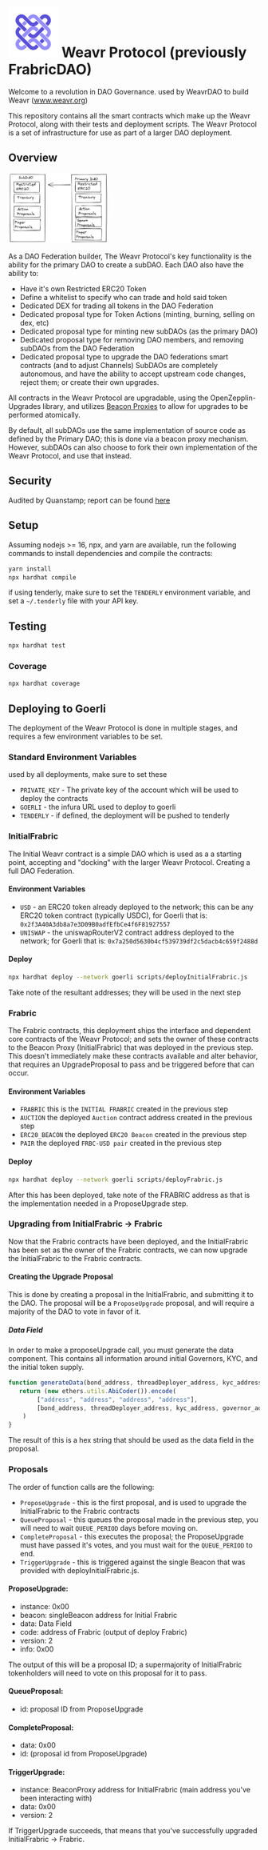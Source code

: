 
# <img src="docs/logo.png" alt="logo" width="100"/> Weavr Protocol (previously FrabricDAO)
Welcome to a revolution in DAO Governance. used by WeavrDAO to build Weavr (www.weavr.org)

This repository contains all the smart contracts which make up the Weavr Protocol, along with their tests and deployment scripts.
The Weavr Protocol is a set of infrastructure for use as part of a larger DAO deployment.

## Overview

<img src="docs/dao_diagram.png" alt="diagram" width="200"/>

As a DAO Federation builder, The Weavr Protocol's key functionality is the ability for the primary DAO to create a subDAO.
Each DAO also have the ability to:
- Have it's own Restricted ERC20 Token
- Define a whitelist to specify who can trade and hold said token
- Dedicated DEX for trading all tokens in the DAO Federation
- Dedicated proposal type for Token Actions (minting, burning, selling on dex, etc)
- Dedicated proposal type for minting new subDAOs (as the primary DAO)
- Dedicated proposal type for removing DAO members, and removing subDAOs from the DAO Federation
- Dedicated proposal type to upgrade the DAO federations smart contracts (and to adjust Channels)
SubDAOs are completely autonomous, and have the ability to accept upstream code changes, reject them; or create their own upgrades.

All contracts in the Weavr Protocol are upgradable, using the OpenZepplin-Upgrades library, and utilizes
[Beacon Proxies](https://docs.openzeppelin.com/contracts/3.x/api/proxy#BeaconProxy) to allow for upgrades to be performed atomically.

By default, all subDAOs use the same implementation of source code as defined by the Primary DAO; this is done via a beacon proxy mechanism.
However, subDAOs can also choose to fork their own implementation of the Weavr Protocol, and use that instead.

## Security

Audited by Quanstamp; report can be found [here](docs/audit_june2022.pdf)

## Setup

Assuming nodejs >= 16, npx, and yarn are available, run the following commands to install dependencies and compile the contracts:

```bash
yarn install
npx hardhat compile
```
if using tenderly, make sure to set the `TENDERLY` environment variable, and set a `~/.tenderly` file with your API key.

## Testing

```bash
npx hardhat test
```

### Coverage

```bash
npx hardhat coverage
```


## Deploying to Goerli 
The deployment of the Weavr Protocol is done in multiple stages, and requires a few environment variables to be set.
### Standard Environment Variables
used by all deployments, make sure to set these
- `PRIVATE_KEY` - The private key of the account which will be used to deploy the contracts
- `GOERLI` - the infura URL used to deploy to goerli
- `TENDERLY` - if defined, the deployment will be pushed to tenderly

### InitialFrabric
The Initial Weavr contract is a simple DAO which is used as a a starting point, accepting and "docking" with the larger Weavr Protocol. Creating a full DAO Federation.
#### Environment Variables
- `USD` - an ERC20 token already deployed to the network; this can be any ERC20 token contract (typically USDC), for Goerli that is: `0x2f3A40A3db8a7e3D09B0adfEfbCe4f6F81927557`
- `UNISWAP` - the uniswapRouterV2 contract address deployed to the network; for Goerli that is: `0x7a250d5630b4cf539739df2c5dacb4c659f2488d`
#### Deploy
```bash 
npx hardhat deploy --network goerli scripts/deployInitialFrabric.js
```

Take note of the resultant addresses; they will be used in the next step

### Frabric
The Frabric contracts, this deployment ships the interface and dependent core contracts of the Weavr Protocol; and sets the owner of these contracts to the Beacon Proxy (InitialFrabric) that was deployed in the previous step.
This doesn't immediately make these contracts available and alter behavior, that requires an UpgradeProposal to pass and be triggered before that can occur.

#### Environment Variables
- `FRABRIC` this is the `INITIAL FRABRIC` created in the previous step
- `AUCTION` the deployed `Auction` contract address created in the previous step
- `ERC20_BEACON` the deployed `ERC20 Beacon` created in the previous step
- `PAIR` the deployed `FRBC-USD pair` created in the previous step

#### Deploy
```bash
npx hardhat deploy --network goerli scripts/deployFrabric.js
```
After this has been deployed, take note of the FRABRIC address as that is the implementation needed in a ProposeUpgrade step.

### Upgrading from InitialFrabric -> Frabric
Now that the Frabric contracts have been deployed, and the InitialFrabric has been set as the owner of the Frabric contracts, we can now upgrade the InitialFrabric to the Frabric contracts.
#### Creating the Upgrade Proposal
This is done by creating a proposal in the InitialFrabric, and submitting it to the DAO. 
The proposal will be a `ProposeUpgrade` proposal, and will require a majority of the DAO to vote in favor of it.

##### Data Field
In order to make a proposeUpgrade call, you must generate the data component.
This contains all information around initial Governors, KYC, and the initial token supply.
```js
function generateData(bond_address, threadDeployer_address, kyc_address, governor_address) {
   return (new ethers.utils.AbiCoder()).encode(
        ["address", "address", "address", "address"],
        [bond_address, threadDeployer_address, kyc_address, governor_address]
    )
}
```

The result of this is a hex string that should be used as the data field in the proposal.


### Proposals

The order of function calls are the following:
- `ProposeUpgrade` - this is the first proposal, and is used to upgrade the InitialFrabric to the Frabric contracts
- `QueueProposal` - this queues the proposal made in the previous step, you will need to wait `QUEUE_PERIOD` days before moving on.
- `CompleteProposal` - this executes the proposal; the ProposeUpgrade must have passed it's votes, and you must wait for the `QUEUE_PERIOD` to end.
- `TriggerUpgrade` - this is triggered against the single Beacon that was provided with deployInitialFrabric.js.

#### ProposeUpgrade:
 - instance: 0x00
 - beacon: singleBeacon address for Initial Frabric
 - data: Data Field
 - code: address of Frabric (output of deploy Frabric) 
 - version: 2
 - info: 0x00

The output of this will be a proposal ID; a supermajority of InitialFrabric tokenholders will
need to vote on this proposal for it to pass.

#### QueueProposal:
 - id: proposal ID from ProposeUpgrade

#### CompleteProposal:
 - data: 0x00
 - id: (proposal id from ProposeUpgrade)

#### TriggerUpgrade:
- instance: BeaconProxy address for InitialFrabric (main address you've been interacting with)
- data: 0x00
- version: 2


If TriggerUpgrade succeeds, that means that you've successfully upgraded InitialFrabric -> Frabric.
